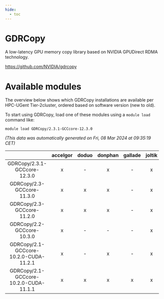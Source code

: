 ```yaml
---
hide:
  - toc
---
```


GDRCopy
=======


A low-latency GPU memory copy library based on NVIDIA GPUDirect RDMA technology.

https://github.com/NVIDIA/gdrcopy
# Available modules


The overview below shows which GDRCopy installations are available per HPC-UGent Tier-2cluster, ordered based on software version (new to old).

To start using GDRCopy, load one of these modules using a `module load` command like:

```shell
module load GDRCopy/2.3.1-GCCcore-12.3.0
```

*(This data was automatically generated on Fri, 08 Mar 2024 at 09:35:19 CET)*  

| |accelgor|doduo|donphan|gallade|joltik|skitty|
| :---: | :---: | :---: | :---: | :---: | :---: | :---: |
|GDRCopy/2.3.1-GCCcore-12.3.0|x|-|x|-|x|-|
|GDRCopy/2.3-GCCcore-11.3.0|x|x|x|-|x|x|
|GDRCopy/2.3-GCCcore-11.2.0|x|x|x|-|x|x|
|GDRCopy/2.2-GCCcore-10.3.0|x|-|-|-|x|-|
|GDRCopy/2.1-GCCcore-10.2.0-CUDA-11.2.1|x|-|x|-|x|-|
|GDRCopy/2.1-GCCcore-10.2.0-CUDA-11.1.1|x|x|x|x|x|x|
